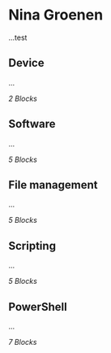 # Nina Groenen
...test

## Device
...

_2 Blocks_

## Software
...

_5 Blocks_

## File management
...

_5 Blocks_

## Scripting
...

_5 Blocks_

## PowerShell
...

_7 Blocks_